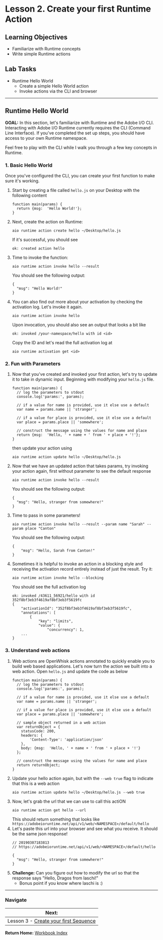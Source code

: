 # Lesson 2. Create your first Runtime Action

## Learning Objectives

- Familiarize with Runtime concepts
- Write simple Runtime actions

## Lab Tasks

- Runtime Hello World
    - Create a simple Hello World action
    - Invoke actions via the CLI and browser

---

## Runtime Hello World
**GOAL:** In this section, let's familiarize with Runtime and the Adobe I/O CLI. Interacting with Adobe I/O Runtime currently requires the CLI (Command Line Interface). If you've completed the set up steps, you should have access to your own Runtime namespace. 

Feel free to play with the CLI while I walk you through a few key concepts in Runtime. 

### 1. Basic Hello World
Once you've configured the CLI, you can create your first function to make sure it's working. 

1. Start by creating a file called `hello.js` on your Desktop with the following content
    ```
    function main(params) {
      return {msg:  'Hello World!'};
    }
    ```

1. Next, create the action on Runtime: 
    ````
    aio runtime action create hello ~/Desktop/hello.js
    ````
    If it's successful, you should see 
    ```
    ok: created action hello
    ```
1. Time to invoke the function:
    ```
    aio runtime action invoke hello --result
    ```
    You should see the following output:
    ```
    {
      "msg": "Hello World!"
    }
    ```
1. You can also find out more about your activation by checking the activation log. Let's invoke it again.
    ```
    aio runtime action invoke hello
    ```
    Upon invocation, you should also see an output that looks a bit like
    ```
    ok: invoked /your-namespace/hello with id <id>
    ```
    Copy the ID and let's read the full activation log at 
    ```
    aio runtime activation get <id>
    ```

### 2. Fun with Parameters
1. Now that you've created and invoked your first action, let's try to update it to take in dynamic input. Beginning with modifying your `hello.js` file.
    ```
    function main(params) {
      // log the parameters to stdout
      console.log('params:', params);
    
      // if a value for name is provided, use it else use a default
      var name = params.name || 'stranger';
    
      // if a value for place is provided, use it else use a default
      var place = params.place || 'somewhere';
    
      // construct the message using the values for name and place
      return {msg:  'Hello, ' + name + ' from ' + place + '!'};
    }
    ```
    then update your action using 
    ```
    aio runtime action update hello ~/Desktop/hello.js
    ```
1. Now that we have an updated action that takes params, try invoking your action again, first without parameter to see the default response
    ```
    aio runtime action invoke hello --result
    ```
    You should see the following output:
    ```
    {
      "msg": "Hello, stranger from somewhere!"
    }
    ```
1. Time to pass in some parameters!
    ```
    aio runtime action invoke hello --result --param name "Sarah" --param place "Canton"
    ```
    You should see the following output:
    ```
    {
        "msg": "Hello, Sarah from Canton!"
    }
    ```
1. Sometimes it is helpful to invoke an action in a blocking style and receiving the activation record entirely instead of just the result. Try it:
    ```
    aio runtime action invoke hello --blocking
    ```
    You should see the full activation log
    ```
    ok: invoked /43611_56921/hello with id 352f8bf3eb3f4619af8bf3eb3f5619fc
    {
        "activationId": "352f8bf3eb3f4619af8bf3eb3f5619fc",
        "annotations": [
            {
                "key": "limits",
                "value": {
                    "concurrency": 1,
        ...
    }

    ```
### 3. Understand web actions
1. Web actions are OpenWhisk actions annotated to quickly enable you to build web based applications. Let's now turn the action we built into a web action. Open `hello.js` and update the code as below
    ```
    function main(params) {
      // log the parameters to stdout
      console.log('params:', params);
    
      // if a value for name is provided, use it else use a default
      var name = params.name || 'stranger';
    
      // if a value for place is provided, use it else use a default
      var place = params.place || 'somewhere';
      
      // sample object returned in a web action
      var returnObject = {
        statusCode: 200,
        headers: {
            'Content-Type': 'application/json'
        },
        body: {msg:  'Hello, ' + name + ' from ' + place + '!'}
      };
    
      // construct the message using the values for name and place
      return returnObject;
    }
    ```
1. Update your hello action again, but with the `--web true` flag to indicate that this is a web action
    ```
    aio runtime action update hello ~/Desktop/hello.js --web true
    ```
1. Now, let's grab the url that we can use to call this actiON
    ```
    aio runtime action get hello --url
    ```
    This should return something that looks like ```https://adobeioruntime.net/api/v1/web/<NAMESPACE>/default/hello```
1. Let's paste this url into your browser and see what you receive. It should be the same json response!
    ```
    // 20190307183813
    // https://adobeioruntime.net/api/v1/web/<NAMESPACE>/default/hello
    
    {
      "msg": "Hello, stranger from somewhere!"
    }
    ```
1. **Challenge:** Can you figure out how to modify the url so that the response says "Hello, Dragos from Iaschi!"
    - Bonus point if you know where Iaschi is :)
---

### Navigate

| **Next:**                                                        |
| ---------------------------------------------------------------- |
| Lesson 3 - [Create your first Sequence](chapter-3.md) |

**Return Home:** [Workbook Index](../README.md)
